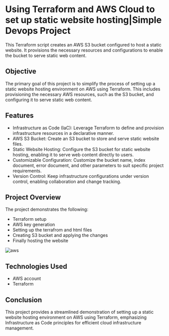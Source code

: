 # Using Terraform and AWS Cloud to set up static website hosting|Simple Devops Project 

This Terraform script creates an AWS S3 bucket configured to host a static website. It provisions the necessary resources and configurations to enable the bucket to serve static web content.

## Objective
The primary goal of this project is to simplify the process of setting up a static website hosting environment on AWS using Terraform. This includes provisioning the necessary AWS resources, such as the S3 bucket, and configuring it to serve static web content.

## Features
- Infrastructure as Code (IaC): Leverage Terraform to define and provision infrastructure resources in a declarative manner.
- AWS S3 Bucket: Create an S3 bucket to store and serve static website files.
- Static Website Hosting: Configure the S3 bucket for static website hosting, enabling it to serve web content directly to users.
- Customizable Configuration: Customize the bucket name, index document, error document, and other parameters to suit specific project requirements.
- Version Control: Keep infrastructure configurations under version control, enabling collaboration and change tracking.

## Project Overview
The project demonstrates the following:
- Terraform setup
- AWS key generation
- Setting up the terrafrom and html files
- Creating S3 bucket and applying the changes 
- Finally hosting the website
  
![aws](https://github.com/y-a-s-h-9/terraform_s3_bucket/assets/101511684/41dc3aca-7e35-4350-a444-926440d9d956)

  

## Technologies Used
- AWS account
- Terraform


## Conclusion
This project provides a streamlined demonstration of setting up a static website hosting environment on AWS using Terraform, emphasizing Infrastructure as Code principles for efficient cloud infrastructure management.



